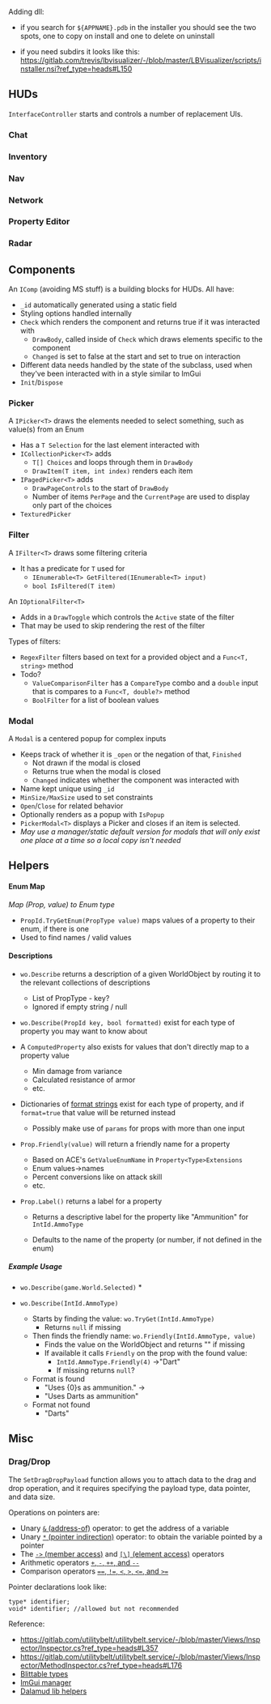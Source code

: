 Adding dll:

* if you search for `${APPNAME}.pdb` in the installer you should see the two spots, one to copy on install and one to delete on uninstall

* if you need subdirs it looks like this: https://gitlab.com/trevis/lbvisualizer/-/blob/master/LBVisualizer/scripts/installer.nsi?ref_type=heads#L150

  



## HUDs

`InterfaceController` starts and controls a number of replacement UIs.



### Chat



### Inventory



### Nav



### Network



### Property Editor



### Radar

### 



## Components

An `IComp` (avoiding MS stuff) is a building blocks for HUDs.  All have:

* `_id` automatically generated using a static field
* Styling options handled internally 
* `Check` which renders the component and returns true if it was interacted with
  * `DrawBody`, called inside of `Check` which draws elements specific to the component
  * `Changed` is set to false at the start and set to true on interaction
* Different data needs handled by the state of the subclass, used when they've been interacted with in a style similar to ImGui
* `Init`/`Dispose` 





### Picker

A `IPicker<T>` draws the elements needed to select something, such as value(s) from an Enum

* Has a `T Selection` for the last element interacted with
* `ICollectionPicker<T>` adds 
  * `T[] Choices` and loops through them in `DrawBody` 
  * `DrawItem(T item, int index)` renders each item
* `IPagedPicker<T>` adds
  * `DrawPageControls` to the start of `DrawBody` 
  * Number of items `PerPage` and the `CurrentPage` are used to display only part of the choices
* `TexturedPicker` 



### Filter

A `IFilter<T>` draws some filtering criteria

* It has a predicate for `T` used for
  * `IEnumerable<T> GetFiltered(IEnumerable<T> input)`
  * `bool IsFiltered(T item)`



An `IOptionalFilter<T>` 

* Adds in a `DrawToggle` which controls the `Active` state of the filter
* That may be used to skip rendering the rest of the filter



Types of filters:

* `RegexFilter` filters based on text for a provided object and a `Func<T, string>` method
* Todo?
  * `ValueComparisonFilter` has a `CompareType` combo and a `double` input that is compares to a `Func<T, double?>` method
  * `BoolFilter` for a list of boolean values

### Modal

A `Modal` is a centered popup for complex inputs

* Keeps track of whether it is `_open` or the negation of that, `Finished`
  * Not drawn if the modal is closed
  * Returns true when the modal is closed
  * `Changed` indicates whether the component was interacted with
* Name kept unique using `_id`
*  `MinSize/MaxSize` used to set constraints
* `Open`/`Close` for related behavior
* Optionally renders as a popup with `IsPopup`
* `PickerModal<T>` displays a Picker and closes if an item is selected.
* *May use a manager/static default version for modals that will only exist one place at a time so a local copy isn't needed*





## Helpers

#### Enum Map

*Map (Prop, value) to Enum type*



* `PropId.TryGetEnum(PropType value)` maps values of a property to their enum, if there is one
* Used to find names / valid values

#### Descriptions

* `wo.Describe` returns a description of a given WorldObject by routing it to the relevant collections of descriptions

  * List of PropType - key?
  * Ignored if empty string / null

* `wo.Describe(PropId key, bool formatted)` exist for each type of property you may want to know about

* A `ComputedProperty` also exists for values that don't directly map to a property value

  * Min damage from variance
  * Calculated resistance of armor
  * etc.

* Dictionaries of [format strings](https://learn.microsoft.com/en-us/dotnet/api/system.string.format?view=net-8.0) exist for each type of property, and if `format=true` that value will be returned instead

  * Possibly make use of `params` for props with more than one input

* `Prop.Friendly(value)` will return a friendly name for a property

  * Based on ACE's  `GetValueEnumName` in `Property<Type>Extensions`
  * Enum values->names
  * Percent conversions like on attack skill
  * etc.

* `Prop.Label()` returns a label for a property

  * Returns a descriptive label for the property like "Ammunition" for `IntId.AmmoType` 

  * Defaults to the name of the property (or number, if not defined in the enum)

    

##### Example Usage

* `wo.Describe(game.World.Selected)` 
  * 

* `wo.Describe(IntId.AmmoType)` 
  * Starts by finding the value:
    `wo.TryGet(IntId.AmmoType)`
    * Returns `null` if missing
  * Then finds the friendly name:
    `wo.Friendly(IntId.AmmoType, value)`  
    * Finds the value on the WorldObject and returns "" if missing
    * If available it calls `Friendly` on the prop with the found value:
      * `IntId.AmmoType.Friendly(4)` ->"Dart"
      * If missing returns `null`?
  * Format is found
    * "Uses {0}s as ammunition." -> 
    * "Uses Darts as ammunition"
  * Format not found
    * "Darts"









## Misc

### Drag/Drop

The `SetDragDropPayload` function allows you to attach data  to the drag and drop operation, and it requires specifying the payload  type, data pointer, and data size.



Operations on pointers are:

* Unary [`&` (address-of)](https://learn.microsoft.com/en-us/dotnet/csharp/language-reference/operators/pointer-related-operators#address-of-operator-) operator: to get the address of a variable
* Unary [`*` (pointer indirection)](https://learn.microsoft.com/en-us/dotnet/csharp/language-reference/operators/pointer-related-operators#pointer-indirection-operator-) operator: to obtain the variable pointed by a pointer
* The [`->` (member access)](https://learn.microsoft.com/en-us/dotnet/csharp/language-reference/operators/pointer-related-operators#pointer-member-access-operator--) and [`[\]` (element access)](https://learn.microsoft.com/en-us/dotnet/csharp/language-reference/operators/pointer-related-operators#pointer-element-access-operator-) operators
* Arithmetic operators [`+`, `-`, `++`, and `--`](https://learn.microsoft.com/en-us/dotnet/csharp/language-reference/operators/pointer-related-operators#pointer-arithmetic-operators)
* Comparison operators [`==`, `!=`, `<`, `>`, `<=`, and `>=`](https://learn.microsoft.com/en-us/dotnet/csharp/language-reference/operators/pointer-related-operators#pointer-comparison-operators)



Pointer declarations look like:

```
type* identifier;
void* identifier; //allowed but not recommended
```





Reference:

* https://gitlab.com/utilitybelt/utilitybelt.service/-/blob/master/Views/Inspector/Inspector.cs?ref_type=heads#L357
* https://gitlab.com/utilitybelt/utilitybelt.service/-/blob/master/Views/Inspector/MethodInspector.cs?ref_type=heads#L176
* [Blittable types](https://learn.microsoft.com/en-us/dotnet/framework/interop/blittable-and-non-blittable-types)
* [ImGui manager](https://github.com/JaThePlayer/Rysy/blob/3e2c675e43c0a1bfcf88bbae71963e3c2a4f167a/Rysy/Gui/ImGuiManager.cs#L482)
* [Dalamud lib helpers](https://github.com/NightmareXIV/ECommons/blob/aa5305f34b24a7c6955c864675244b8ff5fddfcb/ECommons/ImGuiMethods/ImGuiDragDrop.cs)
